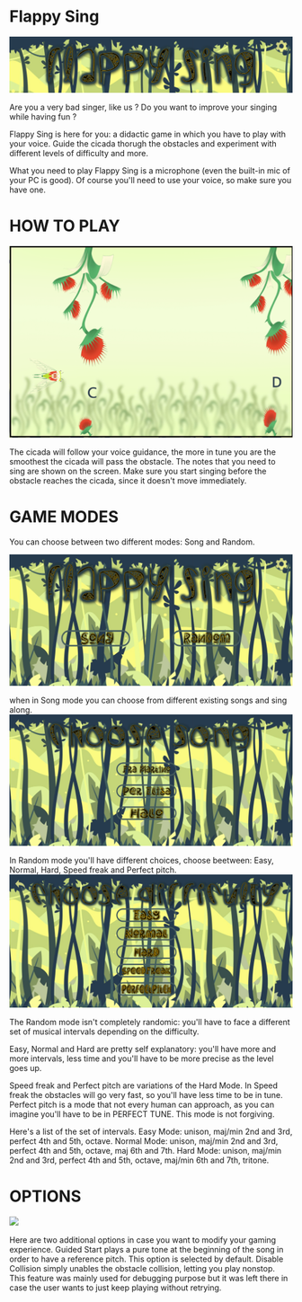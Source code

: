 # Flappy Sing
<img src="./Intro.PNG"/>

Are you a very bad singer, like us ? 
Do you want to improve your singing while having fun ?

Flappy Sing is here for you: a didactic game in which you have to play with your voice. 
Guide the cicada thorugh the obstacles and experiment with different levels of difficulty and more. 

What you need to play Flappy Sing is a microphone (even the built-in mic of your PC is good). 
Of course you'll need to use your voice, so make sure you have one. 

# HOW TO PLAY

<img src="./Gameplay.png"/>

The cicada will follow your voice guidance, the more in tune you are the smoothest the cicada will pass the obstacle. 
The notes that you need to sing are shown on the screen. 
Make sure you start singing before the obstacle reaches the cicada, since it doesn't move immediately. 


# GAME MODES 

You can choose between two different modes: Song and Random. 

<img src="./Mainmenu.PNG"/>


when in Song mode you can choose from different existing songs and sing along. 
<img src="./Songmode.PNG"/>

In Random mode you'll have different choices, choose beetween: Easy, Normal, Hard, Speed freak and Perfect pitch. 
<img src="./Randommode.PNG"/>

The Random mode isn't completely randomic: you'll have to face a different set of musical intervals depending on the difficulty. 

Easy, Normal and Hard are pretty self explanatory: you'll have more and more intervals, less time and you'll have to be more precise as the level goes up. 

Speed freak and Perfect pitch are variations of the Hard Mode. 
In Speed freak the obstacles will go very fast, so you'll have less time to be in tune. 
Perfect pitch is a mode that not every human can approach, as you can imagine you'll have to be in PERFECT TUNE. This mode is not forgiving. 

Here's a list of the set of intervals. 
Easy Mode: unison, maj/min 2nd and 3rd, perfect 4th and 5th, octave. 
Normal Mode: unison, maj/min 2nd and 3rd, perfect 4th and 5th, octave, maj 6th and 7th.
Hard Mode:  unison, maj/min 2nd and 3rd, perfect 4th and 5th, octave, maj/min 6th and 7th, tritone.

# OPTIONS

<img src="./Options.png"/>

Here are two additional options in case you want to modify your gaming experience.
Guided Start plays a pure tone at the beginning of the song in order to have a reference pitch. This option is selected by default.
Disable Collision simply unables the obstacle collision, letting you play nonstop. This feature was mainly used for debugging purpose but it was left there in case the user wants to just keep playing without retrying.



